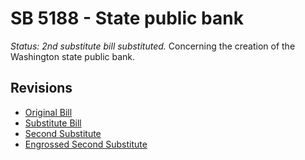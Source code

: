 # SB 5188 - State public bank
*Status: 2nd substitute bill substituted.*
Concerning the creation of the Washington state public bank.

## Revisions
* [Original Bill](1/)
* [Substitute Bill](S/)
* [Second Substitute](S2/)
* [Engrossed Second Substitute](S2.E/)